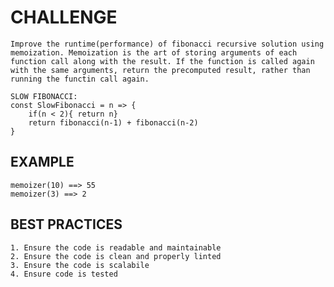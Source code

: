 # CHALLENGE

    Improve the runtime(performance) of fibonacci recursive solution using memoization. Memoization is the art of storing arguments of each function call along with the result. If the function is called again with the same arguments, return the precomputed result, rather than running the functin call again.

    SLOW FIBONACCI:
    const SlowFibonacci = n => {
        if(n < 2){ return n}
        return fibonacci(n-1) + fibonacci(n-2)
    }

## EXAMPLE

    memoizer(10) ==> 55
    memoizer(3) ==> 2

## BEST PRACTICES

    1. Ensure the code is readable and maintainable
    2. Ensure the code is clean and properly linted
    3. Ensure the code is scalabile
    4. Ensure code is tested
